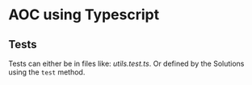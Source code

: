 # AOC using Typescript

## Tests

Tests can either be in files like: _utils.test.ts_. Or defined by the Solutions using the `test` method.
